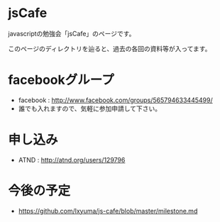 jsCafe
=======

javascriptの勉強会「jsCafe」のページです。

このページのディレクトリを辿ると、過去の各回の資料等が入ってます。

# facebookグループ

- facebook : http://www.facebook.com/groups/565794633445499/
 - 誰でも入れますので、気軽に参加申請して下さい。

# 申し込み

- ATND : http://atnd.org/users/129796

# 今後の予定

- https://github.com/lxyuma/js-cafe/blob/master/milestone.md

